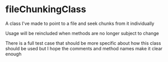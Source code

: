 # fileChunkingClass
A class I've made to point to a file and seek chunks from it individually

Usage will be reincluded when methods are no longer subject to change

There is a full test case that should be more specific about how this class should be used but I hope the comments and method names make it clear enough
